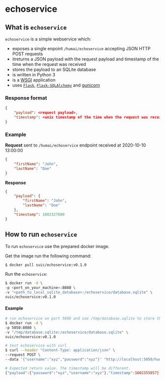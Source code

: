 # echoservice

## What is `echoservice`

`echoservice` is a simple webservice which:

* exposes a single enpoint `/humai/echoservice` accepting JSON HTTP POST requests
* itreturns a JSON payload with the request payload and timestamp of the time when the request was received
* stores the payload to an SQLite database
* is written in Python 3
* is a [WSGI](https://wsgi.readthedocs.io/en/latest/index.html) application
* uses [`Flask`](https://flask.palletsprojects.com/en/1.1.x/), [`Flask-SQLAlchemy`](https://flask-sqlalchemy.palletsprojects.com/en/2.x/) and [gunicorn](https://gunicorn.org/)

### Response format

```json
{
    "payload": <request payload>,
    "timestamp": <unix timestamp of the time when the request was received as integer>
}
```

### Example

**Request** sent to `/humai/echoservice` endpoint received at 2020-10-10 13:00:00

```json
{
    "firstName": "John",
    "lastName": "Doe"
}
```

**Response**
```json
{
    "payload": {
        "firstName": "John",
        "lastName": "Doe"
    },
    "timestamp": 1602327600
}
```

## How to run `echoservice`

To run `echoservice` use the prepared docker image.

Get the image run the following command:

```bash
$ docker pull suic/echoservice:v0.1.0
```

Run the `echoservice`:

```bash
$ docker run -d \ 
-p <port_on_your_machine>:8080 \ 
-v "<path_to_local_sqlite_database>:/echoservice/database.sqlite" \
suic/echoservice:v0.1.0
```

#### Example

```bash
# run echoservice on port 5050 and use /tmp/database.sqlite to store the payload
$ docker run -d \
-p 5050:8080 \
-v "/tmp/database.sqlite:/echoservice/database.sqlite" \
suic/echoservice:v0.1.0

# test echoservice with curl
$ curl --header "Content-Type: application/json" \
--request POST \
--data '{"username":"xyz","password":"xyz"}' "http://localhost:5050/humai/echoservice"

# Expected return value. The timestamp will be different.
{"payload":{"password":"xyz","username":"xyz"},"timestamp":1602355857}
```
